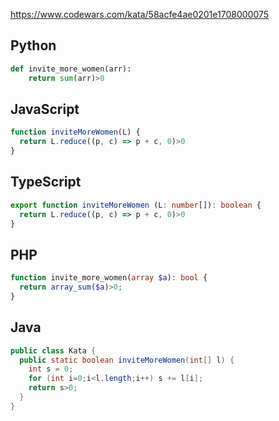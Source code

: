 https://www.codewars.com/kata/58acfe4ae0201e1708000075

## Python
```py
def invite_more_women(arr):
    return sum(arr)>0
```

## JavaScript
```js
function inviteMoreWomen(L) {
  return L.reduce((p, c) => p + c, 0)>0
}
```

## TypeScript
```ts
export function inviteMoreWomen (L: number[]): boolean {
  return L.reduce((p, c) => p + c, 0)>0
}
```

## PHP
```php
function invite_more_women(array $a): bool {
  return array_sum($a)>0;
}
```

## Java
```java
public class Kata {
  public static boolean inviteMoreWomen(int[] l) {
    int s = 0;
    for (int i=0;i<l.length;i++) s += l[i];
    return s>0;
  }
}
```
